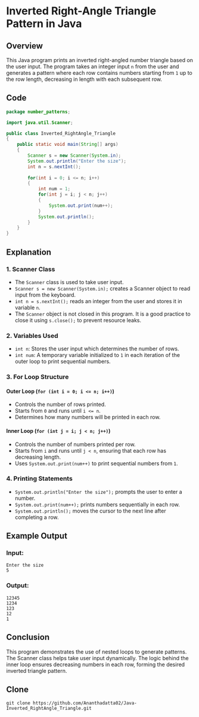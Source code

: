 # Inverted Right-Angle Triangle Pattern in Java

## Overview
This Java program prints an inverted right-angled number triangle based on the user input. The program takes an integer input `n` from the user and generates a pattern where each row contains numbers starting from `1` up to the row length, decreasing in length with each subsequent row.

## Code
```java
package number_patterns;

import java.util.Scanner;

public class Inverted_RightAngle_Triangle
{
    public static void main(String[] args)
    {
        Scanner s = new Scanner(System.in);
        System.out.println("Enter the size");
        int n = s.nextInt();
        
        for(int i = 0; i <= n; i++)
        {
            int num = 1;
            for(int j = i; j < n; j++)
            {
                System.out.print(num++);
            }
            System.out.println();
        }
    }
}
```

## Explanation

### 1. **Scanner Class**
- The `Scanner` class is used to take user input.
- `Scanner s = new Scanner(System.in);` creates a Scanner object to read input from the keyboard.
- `int n = s.nextInt();` reads an integer from the user and stores it in variable `n`.
- The `Scanner` object is not closed in this program. It is a good practice to close it using `s.close();` to prevent resource leaks.

### 2. **Variables Used**
- `int n`: Stores the user input which determines the number of rows.
- `int num`: A temporary variable initialized to `1` in each iteration of the outer loop to print sequential numbers.

### 3. **For Loop Structure**

#### **Outer Loop (`for (int i = 0; i <= n; i++)`)**
- Controls the number of rows printed.
- Starts from `0` and runs until `i <= n`.
- Determines how many numbers will be printed in each row.

#### **Inner Loop (`for (int j = i; j < n; j++)`)**
- Controls the number of numbers printed per row.
- Starts from `i` and runs until `j < n`, ensuring that each row has decreasing length.
- Uses `System.out.print(num++)` to print sequential numbers from `1`.

### 4. **Printing Statements**
- `System.out.println("Enter the size");` prompts the user to enter a number.
- `System.out.print(num++);` prints numbers sequentially in each row.
- `System.out.println();` moves the cursor to the next line after completing a row.

## Example Output
### **Input:**
```
Enter the size
5
```
### **Output:**
```
12345
1234
123
12
1
```

## Conclusion
This program demonstrates the use of nested loops to generate patterns. The Scanner class helps take user input dynamically. The logic behind the inner loop ensures decreasing numbers in each row, forming the desired inverted triangle pattern.

## Clone
```
git clone https://github.com/Ananthadatta02/Java-Inverted_RightAngle_Triangle.git
```
